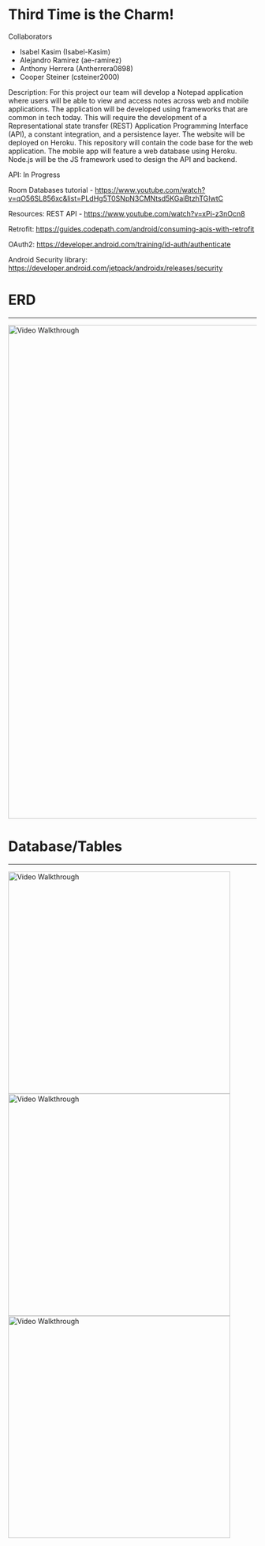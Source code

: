 # Third Time is the Charm!

Collaborators

* Isabel Kasim (Isabel-Kasim)
* Alejandro Ramirez (ae-ramirez)
* Anthony Herrera (Antherrera0898)
* Cooper Steiner (csteiner2000)

Description: For this project our team will develop a Notepad application where users will be able to view and access notes across web and mobile applications. The application will be developed using frameworks that are common in tech today. This will require the development of a Representational state transfer (REST) Application Programming Interface (API), a constant integration, and a persistence layer. The website will be deployed on Heroku. This repository will contain the code base for the web application. The mobile app will feature a web database using Heroku. Node.js will be the JS framework used to design the API and backend.

API: In Progress

Room Databases tutorial - https://www.youtube.com/watch?v=qO56SL856xc&list=PLdHg5T0SNpN3CMNtsd5KGaiBtzhTGIwtC

Resources: REST API - https://www.youtube.com/watch?v=xPi-z3nOcn8

Retrofit: https://guides.codepath.com/android/consuming-apis-with-retrofit

OAuth2: https://developer.android.com/training/id-auth/authenticate

Android Security library: https://developer.android.com/jetpack/androidx/releases/security

# ERD
<hr>
<img src='https://i.imgur.com/QNCHC9a.jpg' title='Video Walkthrough' width='1000' alt ='Video Walkthrough' />

# Database/Tables
<hr>
<img src='https://i.imgur.com/CbYGWBp.png' title='Video Walkthrough' width='450' alt ='Video Walkthrough' />
<img src='https://i.imgur.com/1tdrW4G.png' title='Video Walkthrough' width='450' alt ='Video Walkthrough' />
<img src='https://i.imgur.com/tnZDuAq.png' title='Video Walkthrough' width='450' alt ='Video Walkthrough' />
